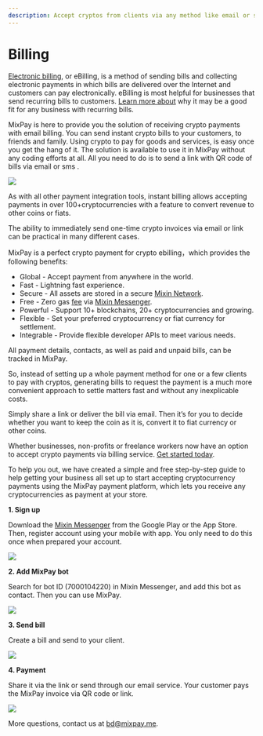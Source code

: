 ```yaml
---
description: Accept cryptos from clients via any method like email or sms.
---
```


# Billing

[Electronic billing](https://www.avidxchange.com/blog/what-is-electronic-billing/), or eBilling, is a method of sending bills and collecting electronic payments in which bills are delivered over the Internet and customers can pay electronically. eBilling is most helpful for businesses that send recurring bills to customers. [Learn more about](https://www.avidxchange.com/blog/what-is-electronic-billing/) why it may be a good fit for any business with recurring bills.

MixPay is here to provide you the solution of receiving crypto payments with email billing. You can send instant crypto bills to your customers, to friends and family. Using crypto to pay for goods and services, is easy once you get the hang of it. The solution is available to use it in MixPay without any coding efforts at all. All you need to do is to send a link with QR code of bills via email or sms .

![](https://raw.githubusercontent.com/mixpayme/mixpay-docs/master/images/nabbuba.png)

As with all other payment integration tools, instant billing allows accepting payments in over 100+cryptocurrencies with a feature to convert revenue to other coins or fiats.

The ability to immediately send one-time crypto invoices via email or link can be practical in many different cases.

MixPay is a perfect crypto payment for crypto ebilling，which provides the following benefits:

* Global - Accept payment from anywhere in the world.
* Fast - Lightning fast experience.
* Secure - All assets are stored in a secure [Mixin Network](https://mixin.one/snapshots).
* Free - Zero gas [fee](fees.md) via [Mixin Messenger](https://mixin.one/messenger).
* Powerful - Support 10+ blockchains, 20+ cryptocurrencies and growing.
* Flexible - Set your preferred cryptocurrency or fiat currency for settlement.
* Integrable - Provide flexible developer APIs to meet various needs.

All payment details, contacts, as well as paid and unpaid bills, can be tracked in MixPay.

So, instead of setting up a whole payment method for one or a few clients to pay with cryptos, generating bills to request the payment is a much more convenient approach to settle matters fast and without any inexplicable costs.

Simply share a link or deliver the bill via email. Then it’s for you to decide whether you want to keep the coin as it is, convert it to fiat currency or other coins.

Whether businesses, non-profits or freelance workers now have an option to accept crypto payments via billing service. [Get started today](https://mixin.one/messenger).

To help you out, we have created a simple and free step-by-step guide to help getting your business all set up to start accepting cryptocurrency payments using the MixPay payment platform, which lets you receive any cryptocurrencies as payment at your store.

**1. Sign up**

Download the [Mixin Messenger](https://mixin.one/messenger) from the Google Play or the App Store. Then, register account using your mobile with app. You only need to do this once when prepared your account.

![](https://raw.githubusercontent.com/mixpayme/mixpay-docs/master/images/slrlxta.png)

**2. Add MixPay bot**

Search for bot ID (7000104220) in Mixin Messenger, and add this bot as contact. Then you can use MixPay.

![](https://raw.githubusercontent.com/mixpayme/mixpay-docs/master/images/lfhxpzl.png)

**3. Send bill**

Create a bill and send to your client.

![](https://raw.githubusercontent.com/mixpayme/mixpay-docs/master/images/xpdkrlg.png)

**4. Payment**

Share it via the link or send through our email service. Your customer pays the MixPay invoice via QR code or link.

![](https://raw.githubusercontent.com/mixpayme/mixpay-docs/master/images/nabbuba.png)

More questions, contact us at [bd@mixpay.me](mailto:bd@mixpay.me).